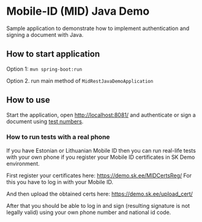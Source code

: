 # Mobile-ID (MID) Java Demo

Sample application to demonstrate how to implement authentication and signing a document with Java.

## How to start application

Option 1: `mvn spring-boot:run `

Option 2. run main method of `MidRestJavaDemoApplication`


## How to use

Start the application, open [http://localhost:8081/](http://localhost:8081/)
and authenticate or sign a document using 
[test numbers](https://github.com/SK-EID/MID/wiki/Test-number-for-automated-testing-in-DEMO).

### How to run tests with a real phone

If you have Estonian or Lithuanian Mobile ID then you can run real-life tests with your
own phone if you register your Mobile ID certificates in SK Demo environment.

First register your certificates here: https://demo.sk.ee/MIDCertsReg/
For this you have to log in with your Mobile ID.

And then upload the obtained certs here: https://demo.sk.ee/upload_cert/

After that you should be able to log in and sign (resulting signature is not legally valid)
using your own phone number and national id code.